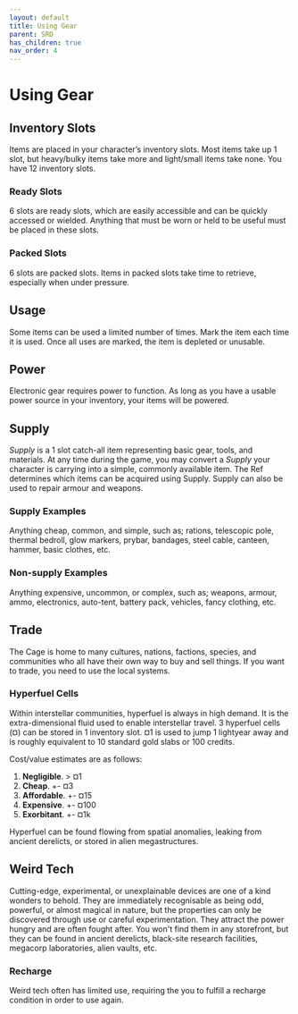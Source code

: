 ```yaml
---
layout: default
title: Using Gear
parent: SRD
has_children: true
nav_order: 4
---
```


# Using Gear

## Inventory Slots
Items are placed in your character’s inventory slots. Most items take up 1 slot, but heavy/bulky items take more and light/small items take none. You have 12 inventory slots.

### Ready Slots
6 slots are ready slots, which are easily accessible and can be quickly accessed or wielded. Anything that must be worn or held to be useful must be placed in these slots.

### Packed Slots
6 slots are packed slots. Items in packed slots take time to retrieve, especially when under pressure. 

## Usage

Some items can be used a limited number of times. Mark the item each time it is used. Once all uses are marked, the item is depleted or unusable.

## Power

Electronic gear requires power to function. As long as you have a usable power source in your inventory, your items will be powered.

## Supply

*Supply* is a 1 slot catch-all item representing basic gear, tools, and materials. At any time during the game, you may convert a *Supply* your character is carrying into a simple, commonly available item. The Ref determines which items can be acquired using Supply. Supply can also be used to repair armour and weapons.

### Supply Examples
Anything cheap, common, and simple, such as; rations, telescopic pole, thermal bedroll, glow markers, prybar, bandages, steel cable, canteen, hammer, basic clothes, etc.

### Non-supply Examples
Anything expensive, uncommon, or complex, such as; weapons, armour, ammo, electronics, auto-tent, battery pack, vehicles, fancy clothing, etc.

## Trade

The Cage is home to many cultures, nations, factions, species, and communities who all have their own way to buy and sell things. If you want to trade, you need to use the local systems.

### Hyperfuel Cells
Within interstellar communities, hyperfuel is always in high demand. It is the extra-dimensional fluid used to enable interstellar travel. 3 hyperfuel cells (¤) can be stored in 1 inventory slot. ¤1  is used to jump 1 lightyear away and is roughly equivalent to 10 standard gold slabs or 100 credits. 

Cost/value estimates are as follows:
1. **Negligible**. > ¤1
2. **Cheap**. +- ¤3
3. **Affordable**. +- ¤15
4. **Expensive**. +- ¤100
5. **Exorbitant**. +- ¤1k

Hyperfuel can be found flowing from spatial anomalies, leaking from ancient derelicts, or stored in alien megastructures.

## Weird Tech

Cutting-edge, experimental, or unexplainable devices are one of a kind wonders to behold. They are immediately recognisable as being odd, powerful, or almost  magical in nature, but the properties can only be discovered through use or careful experimentation. They attract the power hungry and are often fought after. You won't find them in any storefront, but they can be found in ancient derelicts, black-site research facilities, megacorp laboratories, alien vaults, etc.

### Recharge
Weird tech often has limited use, requiring the you to fulfill a recharge condition in order to use again. 
